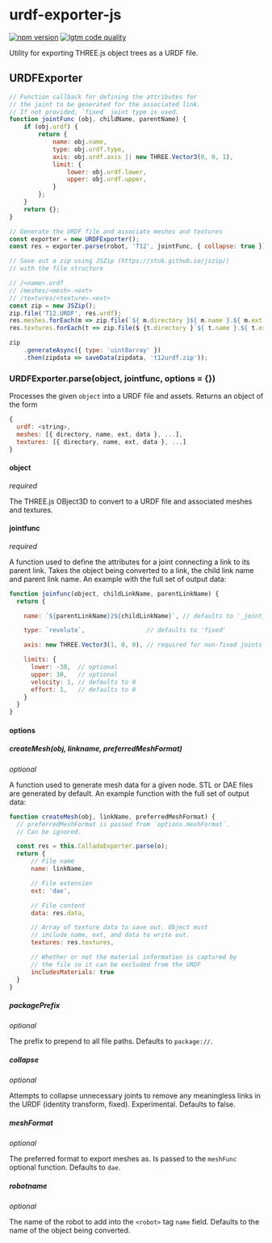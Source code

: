 # urdf-exporter-js

[![npm version](https://img.shields.io/npm/v/urdf-exporter.svg?style=flat-square)](https://www.npmjs.com/package/urdf-exporter)
[![lgtm code quality](https://img.shields.io/lgtm/grade/javascript/g/gkjohnson/urdf-exporter-js.svg?style=flat-square&label=code-quality)](https://lgtm.com/projects/g/gkjohnson/urdf-exporter-js/)

Utility for exporting THREE.js object trees as a URDF file.

## URDFExporter
```js
// Function callback for defining the attributes for
// the joint to be generated for the associated link.
// If not provided, `fixed` joint type is used.
function jointFunc (obj, childName, parentName) {
    if (obj.urdf) {
        return {
            name: obj.name,
            type: obj.urdf.type,
            axis: obj.urdf.axis || new THREE.Vector3(0, 0, 1),
            limit: {
                lower: obj.urdf.lower,
                upper: obj.urdf.upper,
            }
        };
    }
    return {};
}

// Generate the URDF file and associate meshes and textures
const exporter = new URDFExporter();
const res = exporter.parse(robot, 'T12', jointFunc, { collapse: true });

// Save out a zip using JSZip (https://stuk.github.io/jszip/)
// with the file structure

// /<name>.urdf
// /meshes/<mesh>.<ext>
// /textures/<texture>.<ext>
const zip = new JSZip();
zip.file('T12.URDF', res.urdf);
res.meshes.forEach(m => zip.file(`${ m.directory }${ m.name }.${ m.ext }`, m.data));
res.textures.forEach(t => zip.file($ {t.directory }`${ t.name }.${ t.ext }`, m.data));

zip
    .generateAsync({ type: 'uint8array' })
    .then(zipdata => saveData(zipdata, 't12urdf.zip'));
```

### URDFExporter.parse(object, jointfunc, options = {})

Processes the given `object` into a URDF file and assets. Returns an object of the form
```js
{
  urdf: <string>,
  meshes: [{ directory, name, ext, data }, ...],
  textures: [{ directory, name, ext, data }, ...]
}
```

#### object
_required_

The THREE.js OBject3D to convert to a URDF file and associated meshes and textures.

#### jointfunc
_required_

A function used to define the attributes for a joint connecting a link to its parent link. Takes the object being converted to a link, the child link name and parent link name. An example with the full set of output data:

```js
function joinfunc(object, childLinkName, parentLinkName) {
  return {

    name: `${parentLinkName}2${childLinkName}`, // defaults to '_joint_<number>'

    type: `revolute`,                 // defaults to 'fixed'

    axis: new THREE.Vector3(1, 0, 0), // required for non-fixed joints

    limits: {
      lower: -30,  // optional
      upper: 30,   // optional
      velocity: 1, // defaults to 0
      effort: 1,   // defaults to 0
    }
  }
}
```

#### options
##### createMesh(obj, linkname, preferredMeshFormat)
_optional_

A function used to generate mesh data for a given node. STL or DAE files are generated by default. An example function with the full set of output data:
```js
function createMesh(obj, linkName, preferredMeshFormat) {
  // preferredMeshFormat is passed from `options.meshFormat`.
  // Can be ignored.

  const res = this.ColladaExporter.parse(o);
  return {
      // File name
      name: linkName,

      // File extension
      ext: 'dae',

      // File content
      data: res.data,

      // Array of texture data to save out. Object must
      // include name, ext, and data to write out.
      textures: res.textures,

      // Whether or not the material information is captured by
      // the file so it can be excluded from the URDF
      includesMaterials: true
  }
}
```

##### packagePrefix
_optional_

The prefix to prepend to all file paths. Defaults to `package://`.

##### collapse
_optional_

Attempts to collapse unnecessary joints to remove any meaningless links in the URDF (identity transform, fixed). Experimental. Defaults to false.

##### meshFormat
_optional_

The preferred format to export meshes as. Is passed to the `meshFunc` optional function. Defaults to `dae`.

##### robotname
_optional_

The name of the robot to add into the `<robot>` tag `name` field. Defaults to the name of the object being converted.

